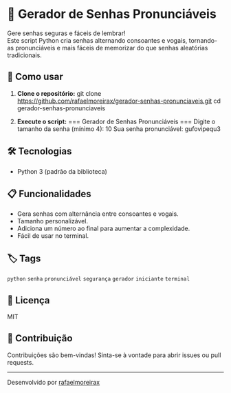 # 🔑 Gerador de Senhas Pronunciáveis

Gere senhas seguras e fáceis de lembrar!  
Este script Python cria senhas alternando consoantes e vogais, tornando-as pronunciáveis e mais fáceis de memorizar do que senhas aleatórias tradicionais.

## 🚀 Como usar

1. **Clone o repositório:**
git clone https://github.com/rafaelmoreirax/gerador-senhas-pronunciaveis.git
cd gerador-senhas-pronunciaveis


2. **Execute o script:**
=== Gerador de Senhas Pronunciáveis ===
Digite o tamanho da senha (mínimo 4): 10
Sua senha pronunciável: gufovipequ3


## 🛠️ Tecnologias

- Python 3 (padrão da biblioteca)

## 📋 Funcionalidades

- Gera senhas com alternância entre consoantes e vogais.
- Tamanho personalizável.
- Adiciona um número ao final para aumentar a complexidade.
- Fácil de usar no terminal.

## 🏷️ Tags

`python` `senha` `pronunciável` `segurança` `gerador` `iniciante` `terminal`

## 📜 Licença

MIT

## 🤝 Contribuição

Contribuições são bem-vindas! Sinta-se à vontade para abrir issues ou pull requests.

---

Desenvolvido por [rafaelmoreirax](https://github.com/rafaelmoreirax)
